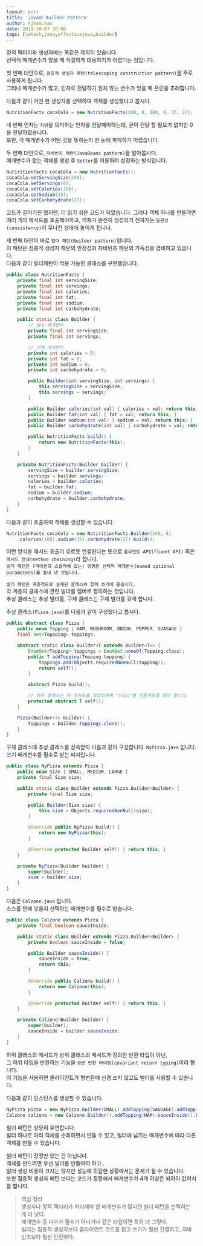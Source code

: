 ```yaml
---
layout: post
title: 'Java의 Builder Pattern'
author: kjham.ham
date: 2019-10-07 10:00
tags: [swtech,java,effectivejava,builder]
---
```


정적 팩터리와 생성자에는 똑같은 제약이 있습니다.  
선택적 매개변수가 많을 때 적절하게 대응하기가 어렵다는 점입니다.  

첫 번째 대안으로, `점층적 생성자 패턴(telescoping constructior pattern)`을 주로 사용하게 됩니다.  
그러나 매개변수가 많고, 인자로 전달하기 원치 않는 변수가 있을 때 혼란을 초래합니다.  

다음과 같이 어떤 한 생성자를 선택하여 객체를 생성했다고 봅시다.  
~~~java
NutritionFacts cocaCola = new NutritionFacts(240, 8, 100, 0, 35, 27);
~~~
네 번째 인자는 `지방`을 의미하는 인자를 전달해야하는데, 굳이 전달 할 필요가 없지만 0을 전달하였습니다.  
또한, 각 매개변수가 어떤 것을 뜻하는지 한 눈에 파악하기 어렵습니다.  

두 번째 대안으로, `자바빈즈 패턴(JavaBeans pattern)`을 알아봅시다.  
매개변수가 없는 객체를 생성 후 `Setter`를 이용하여 설정하는 방식입니다.  
~~~java
NutiritionFacts cocaCola = new NutritionFacts();
cocaCola.setServingSize(240);
cocaCola.setServings(8);
cocaCola.setCalories(100);
cocaCola.setSodium(35);
cocaCola.setCarbohydrate(27);
~~~
코드가 길어기진 했지만, 더 읽기 쉬운 코드가 되었습니다.
그러나 객체 하나를 만들려면 여러 개의 메서드를 호출해야하고, 객체가 완전히 생성되기 전까지는 `일관성(consistency)`이 무너진 상태에 놓이게 됩니다.  

세 번째 대안이 바로 `빌더 패턴(Builder pattern)`입니다.  
이 패턴은 점층적 생성자 패턴의 안정성과 자바빈즈 패턴의 가독성을 겸비하고 있습니다.  
다음과 같이 빌더패턴이 적용 가능한 클래스를 구현했습니다.  
~~~java
public class NutritionFacts {
    private final int servingSize;
    private final int servings;
    private final int calories;
    private final int fat;
    private final int sodium;
    private final int carbohydrate;

    public static class Builder {
        // 필수 매개변수
        private final int servingSize;
        private final int servings;

        // 선택 매개변수
        private int calories = 0;
        private int fat = 0;
        private int sodium = 0;
        private int carbohydrate = 0;

        public Builder(int servingSize, int servings) {
            this.servingSize = servingSize;
            this.servings = servings;
        }

        public Builder calories(int val) { calories = val; return this; }
        public Builder fat(int val) { fat = val; return this; }
        public Builder sodium(int val) { sodium = val; return this; }
        public Builder carbohydrate(int val) { carbohydrate = val; return this; }

        public NutritionFacts build() {
            return new NutritionFacts(this);
        }
    }

    private NutritionFacts(Builder builder) {
        servingSize = builder.servingSize;
        servings = builder.servings;
        calories = builder.calories;
        fat = builder.fat;
        sodium = builder.sodium;
        carbohydrate = builder.carbohydrate;
    }
}
~~~

다음과 같이 호출하여 객체를 생성할 수 있습니다.  
~~~java
NutritionFacts cocaCola = new NutiritionFacts.Builder(240, 8)
    .calories(100).sodium(35).carbohydrate(27).build();
~~~
이런 방식을 메서드 호출이 흐르듯 연결된다는 뜻으로 `플루언트 API(fluent API)` 혹은 `메서드 연쇄(method chaining)`라 합니다.  
`빌더 패턴은 (파이썬과 스칼라에 있는) 명명된 선택적 매개변수(named optional parameters)를 흉내 낸 것입니다.`  

`빌더 패턴은 계층적으로 설계된 클래스와 함께 쓰기에 좋습니다.`  
각 계층의 클래스에 관련 빌더를 멤버로 정의하는 것입니다.  
추상 클래스는 추상 빌더를, 구체 클래스는 구체 빌더를 갖게 합니다.  

추상 클래스`(Pizza.java)`를 다음과 같이 구성했다고 봅시다.  
~~~java
public abstract class Pizza {
    public enum Topping { HAM, MUSHROOM, ONION, PEPPER, SUASAGE }
    final Set<Toppoing> toppings;

    abstract static class Builder<T extends Builder<T>> {
        EnumSet<Topping> toppings = EnumSet.noneOf(Topping.class);
        public T addTopping(Topping topping) {
            toppings.add(Objects.requiredNonNull(topping));
            return self();
        }

        abstract Pizza build();

        // 하위 클래스는 이 메서드를 재정의하여 "this"를 반환하도록 해야 합니다.
        protected abstract T self();
    }

    Pizza(Builder<?> builder) {
        toppings = builder.toppings.clone();
    }
}
~~~

구체 클래스에 추상 클래스를 상속받아 다음과 같이 구성합니다. `NyPizza.java` 입니다.  
크기 매개변수를 필수로 받는 피자입니다.  
~~~java
public class NyPizza extends Pizza {
    public enum Size { SMALL, MEDIUM, LARGE }
    private final Size size;

    public static class Builder extends Pizza.Builder<Builder> {
        private final Size size;

        public Builder(Size size) {
            this.size = Objects.requiredNonNull(size);
        }

        @Override public NyPizza build() {
            return new NyPizza(this);
        }

        @Override protected Builder self() { return this; }
    }

    private NyPizza(Builder builder) {
        super(builder);
        size = builder.size;
    }
}
~~~

다음은 `Calzone.java` 입니다.  
소스를 안에 넣을지 선택하는 매개변수를 필수로 받습니다.  
~~~java
public class Calzone extends Pizza {
    private final boolean sauceInside;

    public static class Builder extends Pizza.Builder<Builder> {
        private boolean sauceInside = false;

        public Builder sauceInside() {
            sauceInside = true;
            return this;
        }

        @Override public Calzone build() {
            return new Calzone(this);
        }

        @Override protected Builder self() { return this; }
    }

    private Calzone(Builder builder) {
        super(builder);
        sauceInside = builder.sauceInside;
    }
}
~~~

하위 클래스의 메서드가 상위 클래스의 메서드가 정의한 반환 타입이 아닌,  
그 하위 타입을 반환하는 기능을 `공변 반환 타이핑(covariant return typing)`이라 합니다.  
이 기능을 사용하면 클라이언트가 형변환에 신경 쓰지 않고도 빌더를 사용할 수 있습니다.  

다음과 같이 인스턴스를 생성할 수 있습니다.  
~~~java
NyPizza pizza = new NyPizza.Builder(SMALL).addTopping(SAUSAGE).addTopping(ONION).build();
Calzone calzone = new Calzone.Builder().addTopping(HAM).sauceInside().build();
~~~

빌더 패턴은 상당히 유연합니다.  
빌더 하나로 여러 객체를 순회하면서 만들 수 있고, 빌더에 넘기는 매개변수에 따라 다른 객체를 만들 수 있습니다.  

빌더 패턴이 장정만 있는 건 아닙니다.  
객체를 만드려면 우선 빌더를 만들어야 하고..  
빌더 생성 비용이 크지는 않지만 성능에 민감한 상황에서는 문제가 될 수 있습니다.  
또한 점층적 생성자 패턴 보다는 코드가 장황해서 매개변수가 4개 이상은 되어야 값어치를 합니다.  

> 핵심 정리  
생성자나 정적 팩터리가 처리해야 할 매개변수가 많다면 빌더 패턴을 선택하는 게 더 낫다.  
매개변수 중 다수가 필수가 아니거나 같은 타입이면 특히 더 그렇다.  
빌더는 점층적 생성자보다 클라이언트 코드를 읽고 쓰기가 훨씬 간결하고, 자바빈즈보다 훨씬 안전하다.  